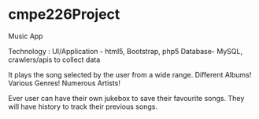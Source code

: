 # cmpe226Project
Music App

Technology : 
UI/Application - html5, Bootstrap, php5
Database- MySQL, crawlers/apis to collect data

It plays the song selected by the user from a wide range.
Different Albums!
Various Genres!
Numerous Artists!

Ever user can have their own jukebox to save their favourite songs.
They will have history to track their previous songs.
